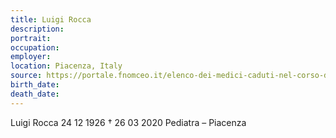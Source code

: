 ```yaml
---
title: Luigi Rocca
description: 
portrait: 
occupation: 
employer: 
location: Piacenza, Italy
source: https://portale.fnomceo.it/elenco-dei-medici-caduti-nel-corso-dellepidemia-di-covid-19/
birth_date: 
death_date: 
---
```



Luigi Rocca 24 12 1926 † 26 03 2020
Pediatra – Piacenza